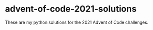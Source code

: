 # advent-of-code-2021-solutions
These are my python solutions for the 2021 Advent of Code challenges.
